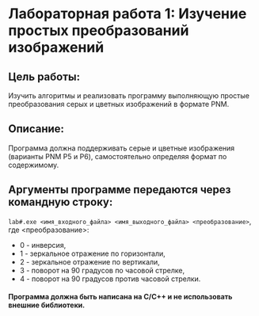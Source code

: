 # Лабораторная работа 1: Изучение простых преобразований изображений
## **Цель работы**:  
Изучить алгоритмы и реализовать программу выполняющую простые преобразования серых и цветных изображений в формате PNM.
## **Описание**:  
Программа должна поддерживать серые и цветные изображения (варианты PNM P5 и P6), самостоятельно определяя формат по содержимому.
## Аргументы программе передаются через командную строку:
`lab#.exe <имя_входного_файла> <имя_выходного_файла> <преобразование>`, где <преобразование>:
* 0 - инверсия,
* 1 - зеркальное отражение по горизонтали,
* 2 - зеркальное отражение по вертикали,
* 3 - поворот на 90 градусов по часовой стрелке,
* 4 - поворот на 90 градусов против часовой стрелки.  
#### Программа должна быть написана на C/C++ и не использовать внешние библиотеки.
